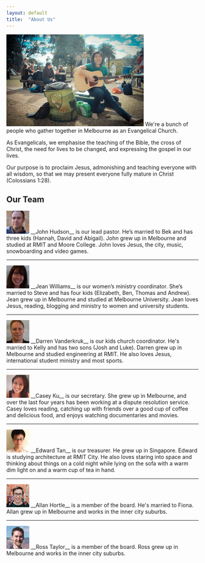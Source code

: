 ```yaml
---
layout: default
title:  "About Us"
---
```


<img class="l-right" src="/res/img/about.jpg" height="240">
We're a bunch of people who gather together in Melbourne as an Evangelical Church.

As Evangelicals, we emphasise the teaching of the Bible, the cross of Christ, the need for lives to be changed, and expressing the gospel in our lives.

Our purpose is to proclaim Jesus, admonishing and teaching everyone with all wisdom, so that we may present everyone fully mature in Christ (Colossians 1:28).

Our Team
--------

<img class="l-left avatar" src="/res/img/people/john.jpg" height="60">
__John Hudson__ is our lead pastor. He’s married to Bek and has three kids (Hannah, David and Abigail). John grew up in Melbourne and studied at RMIT and Moore College. John loves Jesus, the city, music, snowboarding and video games.

---

<img class="l-left avatar" src="/res/img/people/jean.jpg" height="60">
__Jean Williams__ is our women’s ministry coordinator. She’s married to Steve and has four kids (Elizabeth, Ben, Thomas and Andrew). Jean grew up in Melbourne and studied at Melbourne University. Jean loves Jesus, reading, blogging and ministry to women and university students.

---

<img class="l-left avatar" src="/res/img/people/darren.jpg" height="60">
__Darren Vanderkruk__ is our kids church coordinator. He's married to Kelly and has two sons (Josh and Luke). Darren grew up in Melbourne and studied engineering at RMIT. He also loves Jesus, international student ministry and most sports.

---

<img class="l-left avatar" src="/res/img/people/casey.jpg" height="60">
__Casey Ku__ is our secretary. She grew up in Melbourne, and over the last four years has been working at a dispute resolution service. Casey loves reading, catching up with friends over a good cup of coffee and delicious food, and enjoys watching documentaries and movies.

---

<img class="l-left avatar" src="/res/img/people/edward.jpg" height="60">
__Edward Tan__ is our treasurer. He grew up in Singapore. Edward is studying architecture at RMIT City. He also loves staring into space and thinking about things on a cold night while lying on the sofa with a warm dim light on and a warm cup of tea in hand.

---

<img class="l-left avatar" src="/res/img/people/allan.jpg" height="60">
__Allan Hortle__ is a member of the board. He's married to Fiona. Allan grew up in Melbourne and works in the inner city suburbs. <br>

---



<img class="l-left avatar" src="/res/img/people/ross.jpg" height="60">
__Ross Taylor__ is a member of the board. Ross grew up in Melbourne and works in the inner city suburbs.